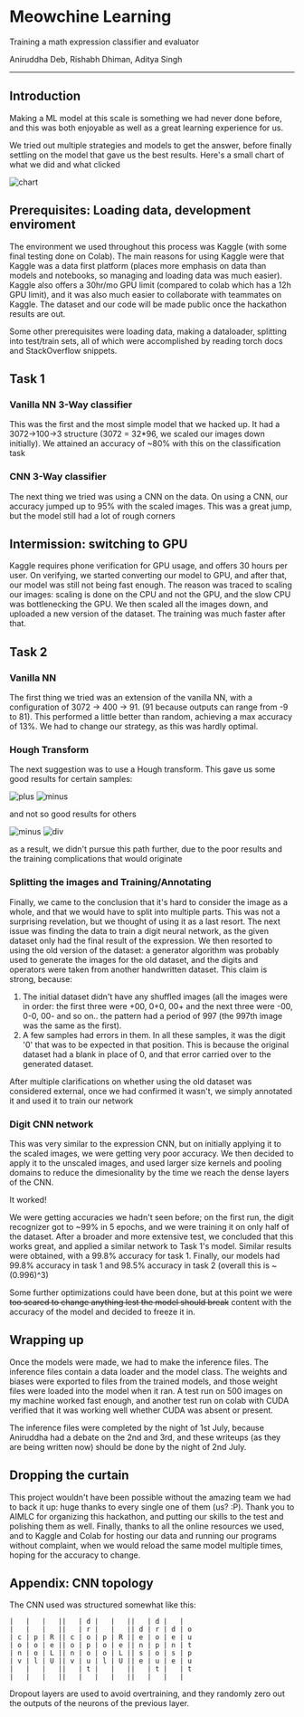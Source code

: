 # Meowchine Learning
Training a math expression classifier and evaluator

Aniruddha Deb, Rishabh Dhiman, Aditya Singh

---------

## Introduction

Making a ML model at this scale is something we had never done before, and this
was both enjoyable as well as a great learning experience for us. 

We tried out multiple strategies and models to get the answer, before finally 
settling on the model that gave us the best results. Here's a small chart of
what we did and what clicked

![chart](res/SoML_mindmap.png)

## Prerequisites: Loading data, development enviroment

The environment we used throughout this process was Kaggle (with some final testing
done on Colab). The main reasons for using Kaggle were that Kaggle was a data first
platform (places more emphasis on data than models and notebooks, so managing 
and loading data was much easier). Kaggle also offers a 30hr/mo GPU limit (compared
to colab which has a 12h GPU limit), and it was also much easier to collaborate
with teammates on Kaggle. The dataset and our code will be made public once 
the hackathon results are out.

Some other prerequisites were loading data, making a dataloader, splitting into
test/train sets, all of which were accomplished by reading torch docs and 
StackOverflow snippets.

## Task 1

### Vanilla NN 3-Way classifier
This was the first and the most simple model that we hacked up. It had a 
3072->100->3 structure (3072 = 32\*96, we scaled our images down initially). 
We attained an accuracy of ~80% with this on the classification task

### CNN 3-Way classifier
The next thing we tried was using a CNN on the data. On using a CNN, our accuracy
jumped up to 95% with the scaled images. This was a great jump, but the model 
still had a lot of rough corners

## Intermission: switching to GPU

Kaggle requires phone verification for GPU usage, and offers 30 hours per user.
On verifying, we started converting our model to GPU, and after that, our model
was still not being fast enough. The reason was traced to scaling our images: 
scaling is done on the CPU and not the GPU, and the slow CPU was bottlenecking
the GPU. We then scaled all the images down, and uploaded a new version of the
dataset. The training was much faster after that.

## Task 2

### Vanilla NN
The first thing we tried was an extension of the vanilla NN, with a configuration
of 3072 -> 400 -> 91. (91 because outputs can range from -9 to 81). This performed
a little better than random, achieving a max accuracy of 13%. We had to change
our strategy, as this was hardly optimal.

### Hough Transform
The next suggestion was to use a Hough transform. This gave us some good results
for certain samples:

![plus](res/plus.jpeg) ![minus](res/minus_1.jpeg)

and not so good results for others

![minus](res/minus_2.jpeg) ![div](res/div.jpeg)

as a result, we didn't pursue this path further, due to the poor results and the
training complications that would originate

### Splitting the images and Training/Annotating

Finally, we came to the conclusion that it's hard to consider the image as a 
whole, and that we would have to split into multiple parts. This was not a 
surprising revelation, but we thought of using it as a last resort. The next
issue was finding the data to train a digit neural network, as the given 
dataset only had the final result of the expression. We then resorted to using 
the old version of the dataset: a generator algorithm was probably used to generate
the images for the old dataset, and the digits and operators were taken from 
another handwritten dataset. This claim is strong, because:

1. The initial dataset didn't have any shuffled images (all the images were in
   order: the first three were +00, 0+0, 00+ and the next three were -00, 0-0, 00-
   and so on.. the pattern had a period of 997 (the 997th image was the same 
   as the first).
2. A few samples had errors in them. In all these samples, it was the digit '0'
   that was to be expected in that position. This is because the original dataset
   had a blank in place of 0, and that error carried over to the generated dataset.

After multiple clarifications on whether using the old dataset was considered 
external, once we had confirmed it wasn't, we simply annotated it and used 
it to train our network

### Digit CNN network
This was very similar to the expression CNN, but on initially applying it to 
the scaled images, we were getting very poor accuracy. We then decided to apply
it to the unscaled images, and used larger size kernels and pooling domains to 
reduce the dimesionality by the time we reach the dense layers of the CNN. 

It worked!

We were getting accuracies we hadn't seen before; on the first run, the digit
recognizer got to ~99% in 5 epochs, and we were training it on only half of 
the dataset. After a broader and more extensive test, we concluded that this 
works great, and applied a similar network to Task 1's model. Similar results 
were obtained, with a 99.8% accuracy for task 1. Finally, our models had 
99.8% accuracy in task 1 and 98.5% accuracy in task 2 (overall this is ~ (0.996)^3)

Some further optimizations could have been done, but at this point we were 
<strike>too scared to change anything lest the model should break</strike> content
with the accuracy of the model and decided to freeze it in. 

## Wrapping up 

Once the models were made, we had to make the inference files. The inference files
contain a data loader and the model class. The weights and biases were exported
to files from the trained models, and those weight files were loaded into the 
model when it ran. A test run on 500 images on my machine worked fast enough, and
another test run on colab with CUDA verified that it was working well whether 
CUDA was absent or present. 

The inference files were completed by the night of 1st July, because Aniruddha 
had a debate on the 2nd and 3rd, and these writeups (as they are being written 
now) should be done by the night of 2nd July. 

## Dropping the curtain

This project wouldn't have been possible without the amazing team we had to back
it up: huge thanks to every single one of them (us? :P). Thank you to AIMLC for
organizing this hackathon, and putting our skills to the test and polishing them
as well. Finally, thanks to all the online resources we used, and to Kaggle and
Colab for hosting our data and running our programs without complaint, when we 
would reload the same model multiple times, hoping for the accuracy to change.

## Appendix: CNN topology

The CNN used was structured somewhat like this:

```
|   |   |   ||   | d |   |   ||   | d |   |   
|   |   |   ||   | r |   |   || d | r | d | o 
| c | p | R || c | o | p | R || e | o | e | u 
| o | o | e || o | p | o | e || n | p | n | t 
| n | o | L || n | o | o | L || s | o | s | p 
| v | l | U || v | u | l | U || e | u | e | u 
|   |   |   ||   | t |   |   ||   | t |   | t 
|   |   |   ||   |   |   |   ||   |   |   |   
```

Dropout layers are used to avoid overtraining, and they randomly zero out the 
outputs of the neurons of the previous layer. 
